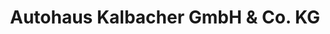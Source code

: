 ---
title: "Autohaus Kalbacher GmbH & Co. KG"
url: /hechingen/autohaus-kalbacher-gmbh-und-co-kg/
shop: Autohaus
---